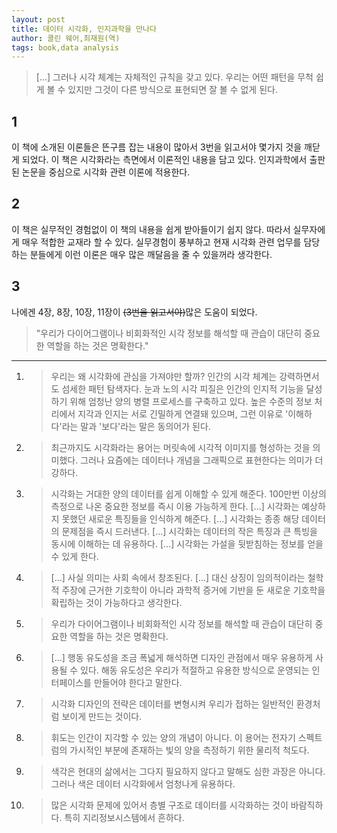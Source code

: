 ```yaml
---
layout: post
title: 데이터 시각화, 인지과학을 만나다
author: 콜린 웨어,최재원(역)
tags: book,data analysis
---
```


> [...] 그러나 시각 체계는 자체적인 규칙을 갖고 있다. 우리는 어떤 패턴을 무척 쉽게 볼 수 있지만 그것이 다른 방식으로 표현되면 잘 볼 수 없게 된다.

## 1
이 책에 소개된 이론들은 뜬구름 잡는 내용이 많아서 3번을 읽고서야 몇가지 것을 깨닫게 되었다. 이 책은 시각화라는 측면에서 이론적인 내용을 담고 있다. 인지과학에서 출판된 논문을 중심으로 시각화 관련 이론에 적용한다. 

## 2
이 책은 실무적인 경험없이 이 책의 내용을 쉽게 받아들이기 쉽지 않다. 따라서 실무자에게 매우 적합한 교재라 할 수 있다. 실무경험이 풍부하고 현재 시각화 관련 업무를 담당하는 분들에게 이런 이론은 매우 많은 깨달음을 줄 수 있을꺼라 생각한다.

## 3
나에겐 4장, 8장, 10장, 11장이 ~~(3번을 읽고서야)~~많은 도움이 되었다.

> "우리가 다이어그램이나 비회화적인 시각 정보를 해석할 때 관습이 대단히 중요한 역할을 하는 것은 명확한다."

----

1. > 우리는 왜 시각화에 관심을 가져야만 할까? 인간의 시각 체계는 강력하면서도 섬세한 패턴 탐색자다. 눈과 노의 시각 피질은 인간의 인지적 기능을 달성하기 위해 엄청난 양의 병렬 프로세스를 구축하고 있다. 높은 수준의 정보 처리에서 지각과 인지는 서로 긴밀하게 연결돼 있으며, 그런 이유로 '이해하다'라는 말과 '보다'라는 말은 동의어가 된다.

2. > 최근까지도 시각화라는 용어는 머릿속에 시각적 이미지를 형성하는 것을 의미했다. 그러나 요즘에는 데이터나 개념을 그래픽으로 표현한다는 의미가 더 강하다.

3. > 시각화는 거대한 양의 데이터를 쉽게 이해할 수 있게 해준다. 100만번 이상의 측정으로 나온 중요한 정보를 즉시 이용 가능하게 한다. [...] 시각화는 예상하지 못했던 새로운 특징들을 인식하게 해준다. [...] 시각화는 종종 해당 데이터의 문제점을 즉시 드러낸다. [...] 시각화는 데이터의 작은 특징과 큰 특빙을 동시에 이해하는 데 유용하다. [...] 시각화는 가설을 뒷받침하는 정보를 얻을 수 있게 한다.

4. > [...] 사실 의미는 사회 속에서 창조된다. [...] 대신 상징이 임의적이라는 철학적 주장에 근거한 기호학이 아니라 과학적 증거에 기반을 둔 새로운 기호학을 확립하는 것이 가능하다고 생각한다.

5. > 우리가 다이어그램이나 비회화적인 시각 정보를 해석할 때 관습이 대단히 중요한 역할을 하는 것은 명확한다.

6. > [...] 행동 유도성을 조금 폭넓게 해석하면 디자인 관점에서 매우 유용하게 사용될 수 있다. 해동 유도성은 우리가 적절하고 유용한 방식으로 운영되는 인터페이스를 만들어야 한다고 말한다.

7. > 시각화 디자인의 전략은 데이터를 변형시켜 우리가 접하는 일반적인 환경처럼 보이게 만드는 것이다.

8. > 휘도는 인간이 지각할 수 있는 양의 개념이 아니다. 이 용어는 전자기 스펙트럼의 가시적인 부분에 존재하는 빛의 양을 측정하기 위한 물리적 척도다.

9. > 색각은 현대의 삶에서는 그다지 필요하지 않다고 말해도 심한 과장은 아니다. 그러나 색은 데이터 시각화에서 엄청나게 유용하다.

10. > 많은 시각화 문제에 있어서 층별 구조로 데이터를 시각화하는 것이 바람직하다. 특히 지리정보시스템에서 흔하다.
